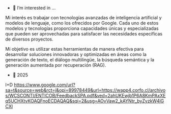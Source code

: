 
- 👀 I’m interested in ...
  
Mi interés es trabajar con tecnologías avanzadas de inteligencia artificial y modelos de lenguaje, como los ofrecidos por Google. Cada uno de estos modelos y tecnologías proporciona capacidades únicas y especializadas que pueden ser aprovechadas para satisfacer las necesidades específicas de diversos proyectos. 

Mi objetivo es utilizar estas herramientas de manera efectiva para desarrollar soluciones innovadoras y optimizadas en áreas como la generación de texto, el diálogo multilingüe, la búsqueda semántica y la generación aumentada por recuperación (RAG).   
                                                      
- 🌱 2025

I+D
  https://www.google.com/url?sa=t&source=web&rct=j&opi=89978449&url=https://wapp4.corfo.cl/archivos/WCSCONTI/ENTICOB/FeedbackSPA.pdf&ved=2ahUKEwjb1P6A8KmPAxXEq5UCHXtvKOAQFnoECDAQAQ&sqi=2&usg=AOvVaw2_kAYNtr_byZyzkW4lGCXl